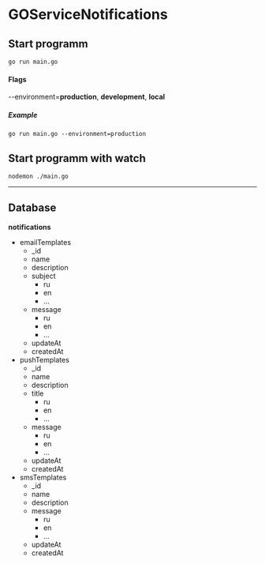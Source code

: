 GOServiceNotifications
===

Start programm
---
`go run main.go`

#### Flags
--environment=**production**, **development**, **local** 
##### Example
`go run main.go --environment=production`

Start programm with watch
---
`nodemon ./main.go`

---
## Database
**notifications**
* emailTemplates
  * _id
  * name
  * description
  * subject 
    * ru
    * en 
    * ...
  * message
    * ru
    * en 
    * ...
  * updateAt
  * createdAt
* pushTemplates
  * _id
  * name
  * description
  * title 
    * ru
    * en 
    * ...
  * message
    * ru
    * en 
    * ...
  * updateAt
  * createdAt
* smsTemplates
  * _id
  * name
  * description
  * message
    * ru
    * en 
    * ...
  * updateAt
  * createdAt
